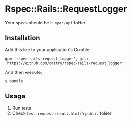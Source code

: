 # Rspec::Rails::RequestLogger

Your specs should be in `spec/api` folder.

## Installation

Add this line to your application's Gemfile:

    gem 'rspec-rails-request_logger', git: 'https://github.com/dm1try/rspec-rails-request_logger'

And then execute:

    $ bundle


## Usage

1. Run tests
2. Check `test-request-result.html` in `public` folder
